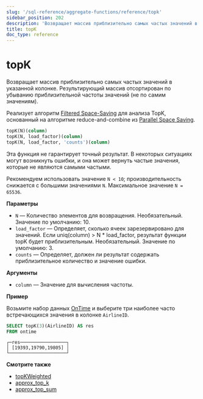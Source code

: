 ```yaml
---
slug: '/sql-reference/aggregate-functions/reference/topk'
sidebar_position: 202
description: 'Возвращает массив приблизительно самых частых значений в указанной'
title: topK
doc_type: reference
---
```

# topK

Возвращает массив приблизительно самых частых значений в указанной колонке. Результирующий массив отсортирован по убыванию приблизительной частоты значений (не по самим значениям).

Реализует алгоритм [Filtered Space-Saving](https://doi.org/10.1016/j.ins.2010.08.024) для анализа TopK, основанный на алгоритме reduce-and-combine из [Parallel Space Saving](https://doi.org/10.1016/j.ins.2015.09.003).

```sql
topK(N)(column)
topK(N, load_factor)(column)
topK(N, load_factor, 'counts')(column)
```

Эта функция не гарантирует точный результат. В некоторых ситуациях могут возникнуть ошибки, и она может вернуть частые значения, которые не являются самыми частыми.

Рекомендуем использовать значение `N < 10`; производительность снижается с большими значениями `N`. Максимальное значение `N = 65536`.

**Параметры**

- `N` — Количество элементов для возвращения. Необязательный. Значение по умолчанию: 10.
- `load_factor` — Определяет, сколько ячеек зарезервировано для значений. Если uniq(column) > N * load_factor, результат функции topK будет приблизительным. Необязательный. Значение по умолчанию: 3.
- `counts` — Определяет, должен ли результат содержать приблизительное количество и значение ошибки.

**Аргументы**

- `column` — Значение для вычисления частоты.

**Пример**

Возьмите набор данных [OnTime](../../../getting-started/example-datasets/ontime.md) и выберите три наиболее часто встречающихся значения в колонке `AirlineID`.

```sql
SELECT topK(3)(AirlineID) AS res
FROM ontime
```

```text
┌─res─────────────────┐
│ [19393,19790,19805] │
└─────────────────────┘
```

**Смотрите также**

- [topKWeighted](../../../sql-reference/aggregate-functions/reference/topkweighted.md)
- [approx_top_k](../../../sql-reference/aggregate-functions/reference/approxtopk.md)
- [approx_top_sum](../../../sql-reference/aggregate-functions/reference/approxtopsum.md)